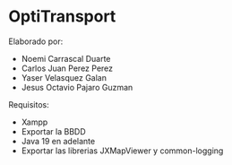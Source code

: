 # OptiTransport
Elaborado por:
* Noemi Carrascal Duarte
* Carlos Juan Perez Perez
* Yaser Velasquez Galan
* Jesus Octavio Pajaro Guzman

Requisitos: 
* Xampp
* Exportar la BBDD
* Java 19 en adelante
* Exportar las librerias JXMapViewer y common-logging
